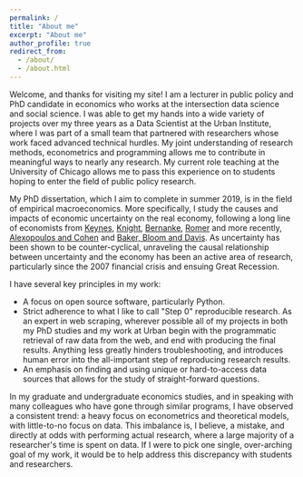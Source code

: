 ```yaml
---
permalink: /
title: "About me"
excerpt: "About me"
author_profile: true
redirect_from: 
  - /about/
  - /about.html
---
```


Welcome, and thanks for visiting my site!  I am a lecturer in public policy and PhD candidate in economics who works at the intersection data science and social science.  I was able to get my hands into a wide variety of projects over my three years as a Data Scientist at the Urban Institute, where I was part of a small team that partnered with researchers whose work faced advanced technical hurdles.  My joint understanding of research methods, econometrics and programming allows me to contribute in meaningful ways to nearly any research.  My current role teaching at the University of Chicago allows me to pass this experience on to students hoping to enter the field of public policy research.

My PhD dissertation, which I aim to complete in summer 2019, is in the field of empirical macroeconomics.  More specifically, I study the causes and impacts of economic uncertainty on the real economy, following a long line of economists from [Keynes](https://academic.oup.com/qje/article-abstract/51/2/209/1939387), [Knight](https://mises.org/sites/default/files/Risk,%20Uncertainty,%20and%20Profit_4.pdf), [Bernanke](https://academic.oup.com/qje/article-abstract/98/1/85/1869115), [Romer](https://academic.oup.com/qje/article-abstract/105/3/597/1864581) and more recently, [Alexopoulos and Cohen](https://www.economics.utoronto.ca/public/workingPapers/tecipa-352.pdf) and [Baker, Bloom and Davis](https://academic.oup.com/qje/article/131/4/1593/2468873).  As uncertainty has been shown to be counter-cyclical, unraveling the causal relationship between uncertainty and the economy has been an active area of research, particularly since the 2007 financial crisis and ensuing Great Recession.

I have several key principles in my work:
  - A focus on open source software, particularly Python.
  - Strict adherence to what I like to call "Step 0" reproducible research.  As an expert in web scraping, wherever possible all of my projects in both my PhD studies and my work at Urban begin with the programmatic retrieval of raw data from the web, and end with producing the final results.  Anything less greatly hinders troubleshooting, and introduces human error into the all-important step of reproducing research results.
  - An emphasis on finding and using unique or hard-to-access data sources that allows for the study of straight-forward questions.

In my graduate and undergraduate economics studies, and in speaking with many colleagues who have gone through similar programs, I have observed a consistent trend: a heavy focus on econometrics and theoretical models, with little-to-no focus on data.  This imbalance is, I believe, a mistake, and directly at odds with performing actual research, where a large majority of a researcher's time is spent on data.  If I were to pick one single, over-arching goal of my work, it would be to help address this discrepancy with students and researchers.
